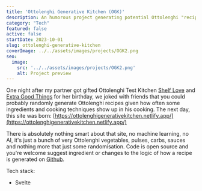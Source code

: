 ```yaml
---
title: 'Ottolenghi Generative Kitchen (OGK)'
description: An humorous project generating potential Ottolenghi "recipes" using random Ottolenghi ingredients and qualifiers. A silly project that took 2h to come to life.
category: "Tech"
featured: false
active: false
startDate: 2023-10-01
slug: ottolenghi-generative-kitchen
coverImage: ../../assets/images/projects/OGK2.png
seo:
  image:
    src: '../../assets/images/projects/OGK2.png'
    alt: Project preview
---
```


One night after my partner got gifted Ottolenghi Test Kitchen [Shelf Love](https://ottolenghi.co.uk/otk-shelf-love) and [Extra Good Things](https://ottolenghi.co.uk/otk-extra-good-things) for her birthday, we joked with friends that you could probably randomly generate Ottolenghi recipes given how often some ingredients and cooking techniques show up in his cooking. The next day, this site was born: [https://ottolenghigenerativekitchen.netlify.app/](https://ottolenghigenerativekitchen.netlify.app/)

There is absolutely nothing smart about that site, no machine learning, no AI, it's just a bunch of very Ottolenghi vegetables, pulses, carbs, sauces and nothing more that just some randomisation. Code is open source and you're welcome suggest ingredient or changes to the logic of how a recipe is generated on [Github](https://github.com/EBendinelli/OGK).

Tech stack:
- Svelte 
